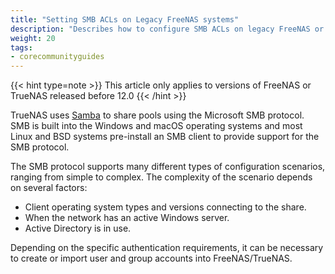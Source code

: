 ```yaml
---
title: "Setting SMB ACLs on Legacy FreeNAS systems"
description: "Describes how to configure SMB ACLs on legacy FreeNAS or TrueNAS released before 12.0."
weight: 20
tags:
- corecommunityguides
---
```


{{< hint type=note >}}
This article only applies to versions of FreeNAS or TrueNAS released before 12.0
{{< /hint >}}

TrueNAS uses [Samba](https://www.samba.org/) to share pools using the Microsoft SMB protocol.
SMB is built into the Windows and macOS operating systems and most Linux and BSD systems pre-install an SMB client to provide support for the SMB protocol.

The SMB protocol supports many different types of configuration scenarios, ranging from simple to complex.
The complexity of the scenario depends on several factors:

* Client operating system types and versions connecting to the share.
* When the network has an active Windows server.
* Active Directory is in use.

Depending on the specific authentication requirements, it can be necessary to create or import user and group accounts into FreeNAS/TrueNAS.
